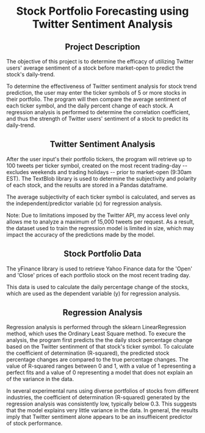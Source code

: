 <h1 align="center">Stock Portfolio Forecasting using Twitter Sentiment Analysis</h1>

<h2 align='center'>Project Description</h2>

The objective of this project is to determine the efficacy of utilizing Twitter users' average sentiment of a stock before market-open to predict the stock's daily-trend. 

To determine the effectiveness of Twitter sentiment analysis for stock trend prediction, the user may enter the ticker symbols of 5 or more stocks in their portfolio. The program will then compare the average sentiment of each ticker symbol, and the daily percent change of each stock. A regression analysis is performed to determine the correlation coefficient, and thus the strength of Twitter users' sentiment of a stock to predict its daily-trend.

<h2 align='center'>Twitter Sentiment Analysis</h2>

After the user input's their portfolio tickers, the program will retrieve up to 100 tweets per ticker symbol, created on the most recent trading-day -- excludes weekends and trading holidays -- prior to market-open (9:30am EST). The TextBlob library is used to determine the subjectivity and polarity of each stock, and the results are stored in a Pandas dataframe. 

The average subjectivity of each ticker symbol is calculated, and serves as the independent/predictor variable (x) for regression analysis. 

Note: Due to limitations imposed by the Twitter API, my access level only allows me to analyze a maximum of 15,000 tweets per request. As a result, the dataset used to train the regression model is limited in size, which may impact the accuracy of the predictions made by the model.

<h2 align='center'>Stock Portfolio Data</h2>

The yFinance library is used to retrieve Yahoo Finance data for the 'Open' and 'Close' prices of each portfolio stock on the most recent trading day. 

This data is used to calculate the daily percentage change of the stocks, which are used as the dependent variable (y) for regression analysis.

<h2 align='center'>Regression Analysis</h2>
Regression analysis is performed through the sklearn LinearRegression method, which uses the Ordinary Least Square method. To execure the analysis, the program first predicts the the daily stock percentage change based on the Twitter sentinment of that stock's ticker symbol. To calculate the coefficient of determination (R-squared), the predicted stock percentage changes are compared to the true percentage changes. The value of R-squared ranges between 0 and 1, with a value of 1 epresenting a perfect fits and a value of 0 representing a model that does not explain an of the variance in the data.

In several experimental runs using diverse portfolios of stocks from different industries, the coefficient of determination (R-squared) generated by the regression analysis was consistently low, typically below 0.3. This suggests that the model explains very little variance in the data. In general, the results imply that Twitter sentiment alone appears to be an insuffieicent predictor of stock performance. 
